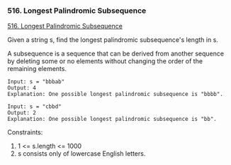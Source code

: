 ### 516. Longest Palindromic Subsequence
[516. Longest Palindromic Subsequence](https://leetcode.com/problems/longest-palindromic-subsequence/)

Given a string s, find the longest palindromic subsequence's length in s.

A subsequence is a sequence that can be derived from another sequence by deleting some or no elements without changing the order of the remaining elements.

```
Input: s = "bbbab"
Output: 4
Explanation: One possible longest palindromic subsequence is "bbbb".
```

```
Input: s = "cbbd"
Output: 2
Explanation: One possible longest palindromic subsequence is "bb".
```

Constraints:

1. 1 <= s.length <= 1000
2. s consists only of lowercase English letters.